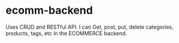 # ecomm-backend

Uses CRUD and RESTful API. 
I can Get, post, put, delete categories, products, tags, etc in the ECOMMERCE backend.
